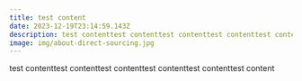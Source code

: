 ```yaml
---
title: test content
date: 2023-12-19T23:14:59.143Z
description: test contenttest contenttest contenttest contenttest content
image: img/about-direct-sourcing.jpg
---
```

test contenttest contenttest contenttest contenttest contenttest content